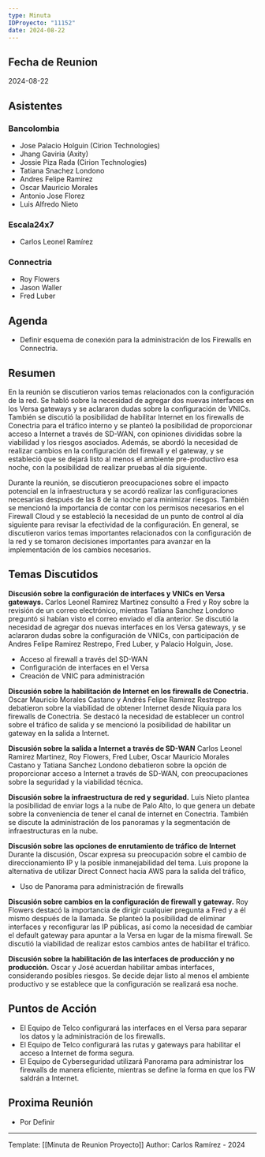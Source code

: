 ```yaml
---
type: Minuta
IDProyecto: "11152"
date: 2024-08-22
---
```


## Fecha de Reunion
2024-08-22

## Asistentes

### Bancolombia
* Jose Palacio Holguin (Cirion Technologies)
* Jhang Gaviria (Axity)
* Jossie Piza Rada (Cirion Technologies)
* Tatiana Snachez Londono
* Andres Felipe Ramirez
* Oscar Mauricio Morales
* Antonio Jose Florez
* Luis Alfredo Nieto
### Escala24x7
- Carlos Leonel Ramírez
### Connectria
- Roy Flowers
- Jason Waller
- Fred Luber

## Agenda
* Definir esquema de conexión para la administración de los Firewalls en Connectria.
## Resumen

En la reunión se discutieron varios temas relacionados con la configuración de la red. Se habló sobre la necesidad de agregar dos nuevas interfaces en los Versa gateways y se aclararon dudas sobre la configuración de VNICs. También se discutió la posibilidad de habilitar Internet en los firewalls de Conectria para el tráfico interno y se planteó la posibilidad de proporcionar acceso a Internet a través de SD-WAN, con opiniones divididas sobre la viabilidad y los riesgos asociados. Además, se abordó la necesidad de realizar cambios en la configuración del firewall y el gateway, y se estableció que se dejará listo al menos el ambiente pre-productivo esa noche, con la posibilidad de realizar pruebas al día siguiente.

Durante la reunión, se discutieron preocupaciones sobre el impacto potencial en la infraestructura y se acordó realizar las configuraciones necesarias después de las 8 de la noche para minimizar riesgos. También se mencionó la importancia de contar con los permisos necesarios en el Firewall Cloud y se estableció la necesidad de un punto de control al día siguiente para revisar la efectividad de la configuración. En general, se discutieron varios temas importantes relacionados con la configuración de la red y se tomaron decisiones importantes para avanzar en la implementación de los cambios necesarios.

## Temas Discutidos

**Discusión sobre la configuración de interfaces y VNICs en Versa gateways.**
Carlos Leonel Ramirez Martinez consultó a Fred y Roy sobre la revisión de un correo electrónico, mientras Tatiana Sanchez Londono preguntó si habían visto el correo enviado el día anterior. Se discutió la necesidad de agregar dos nuevas interfaces en los Versa gateways, y se aclararon dudas sobre la configuración de VNICs, con participación de Andres Felipe Ramirez Restrepo, Fred Luber, y Palacio Holguin, Jose.
* Acceso al firewall a través del SD-WAN
* Configuración de interfaces en el Versa
* Creación de VNIC para administración

**Discusión sobre la habilitación de Internet en los firewalls de Conectria.**
Oscar Mauricio Morales Castano y Andrés Felipe Ramirez Restrepo debatieron sobre la viabilidad de obtener Internet desde Niquia para los firewalls de Conectria. Se destacó la necesidad de establecer un control sobre el tráfico de salida y se mencionó la posibilidad de habilitar un gateway en la salida a Internet.

**Discusión sobre la salida a Internet a través de SD-WAN**
Carlos Leonel Ramirez Martinez, Roy Flowers, Fred Luber, Oscar Mauricio Morales Castano y Tatiana Sanchez Londono debatieron sobre la opción de proporcionar acceso a Internet a través de SD-WAN, con preocupaciones sobre la seguridad y la viabilidad técnica.

**Discusión sobre la infraestructura de red y seguridad.**
Luis Nieto plantea la posibilidad de enviar logs a la nube de Palo Alto, lo que genera un debate sobre la conveniencia de tener el canal de internet en Conectria. También se discute la administración de los panoramas y la segmentación de infraestructuras en la nube.

**Discusión sobre las opciones de enrutamiento de tráfico de Internet**
Durante la discusión, Oscar expresa su preocupación sobre el cambio de direccionamiento IP y la posible inmanejabilidad del tema. Luis propone la alternativa de utilizar Direct Connect hacia AWS para la salida del tráfico, 
* Uso de Panorama para administración de firewalls

**Discusión sobre cambios en la configuración de firewall y gateway.**
Roy Flowers destacó la importancia de dirigir cualquier pregunta a Fred y a él mismo después de la llamada. Se planteó la posibilidad de eliminar interfaces y reconfigurar las IP públicas, así como la necesidad de cambiar el default gateway para apuntar a la Versa en lugar de la misma firewall. Se discutió la viabilidad de realizar estos cambios antes de habilitar el tráfico.

**Discusión sobre la habilitación de las interfaces de producción y no producción.**
Oscar y José acuerdan habilitar ambas interfaces, considerando posibles riesgos. Se decide dejar listo al menos el ambiente productivo y se establece que la configuración se realizará esa noche.

## Puntos de Acción
* El Equipo de Telco configurará las interfaces en el Versa para separar los datos y la administración de los firewalls.
* El Equipo de Telco configurará las rutas y gateways para habilitar el acceso a Internet de forma segura.
* El Equipo de Cyberseguridad utilizará Panorama para administrar los firewalls de manera eficiente, mientras se define la forma en que los FW saldrán a Internet.


## Proxima Reunión
*   Por Definir

---
Template: [[Minuta de Reunion Proyecto]]
Author: Carlos Ramírez - 2024

